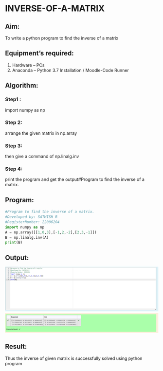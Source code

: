 # INVERSE-OF-A-MATRIX
## Aim:
To write a python program to find the inverse of a matrix

## Equipment’s required:
1. 	Hardware – PCs
2. 	Anaconda – Python 3.7 Installation / Moodle-Code Runner

## Algorithm:
### Step1 :
 import numpy as np

### Step 2:
 arrange the given matrix in np.array

### Step 3:
 then give a command of np.linalg.inv

### Step 4: 
print the program and get the output#Program to find the inverse of a matrix.

## Program:
```python
#Program to find the inverse of a matrix.
#Developed by: SATHISH R
#RegisterNumber: 22006204
import numpy as np
A = np.array([[1,0,3],[-1,2,-2],[2,3,-1]])
B = np.linalg.inv(A)
print(B)
```
## Output:
![Output](./inverseofamatrix.png)
## Result:
Thus the inverse of given matrix is successfully solved using python program

